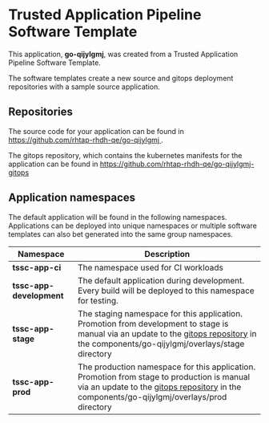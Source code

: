 # Trusted Application Pipeline Software Template

This application, **go-qijylgmj**, was created from a Trusted Application Pipeline Software Template.

The software templates create a new source and gitops deployment repositories with a sample source application. 

## Repositories

The source code for your application can be found in [https://github.com/rhtap-rhdh-qe/go-qijylgmj ](https://github.com/rhtap-rhdh-qe/go-qijylgmj ).
 
The gitops repository, which contains the kubernetes manifests for the application can be found in 
[https://github.com/rhtap-rhdh-qe/go-qijylgmj-gitops ](https://github.com/rhtap-rhdh-qe/go-qijylgmj-gitops ) 

## Application namespaces 

The default application will be found in the following namespaces. Applications can be deployed into unique namespaces or multiple software templates can also bet generated into the same group namespaces.  

|  Namespace   |  Description   |  
| -------- | -------- |
| **tssc-app-ci** | The namespace used for CI workloads |
| **tssc-app-development** | The default application during development. Every build will be deployed to this namespace for testing. |
| **tssc-app-stage** | The staging namespace for this application. Promotion from development to stage is manual via an update to the [gitops repository](https://github.com/rhtap-rhdh-qe/go-qijylgmj-gitops ) in the components/go-qijylgmj/overlays/stage directory |
| **tssc-app-prod** | The production namespace for this application. Promotion from stage to production is manual via an update to the [gitops repository](https://github.com/rhtap-rhdh-qe/go-qijylgmj-gitops ) in the components/go-qijylgmj/overlays/prod directory |